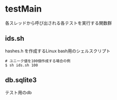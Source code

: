 # testMain

各スレッドから呼び出される各テストを実行する関数群

## ids.sh

hashes.h を作成するLinux bash用のシェルスクリプト
```
# ユニーク値を100個作成する場合の例
$ sh ids.sh 100
```

## db.sqlite3

テスト用のdb
